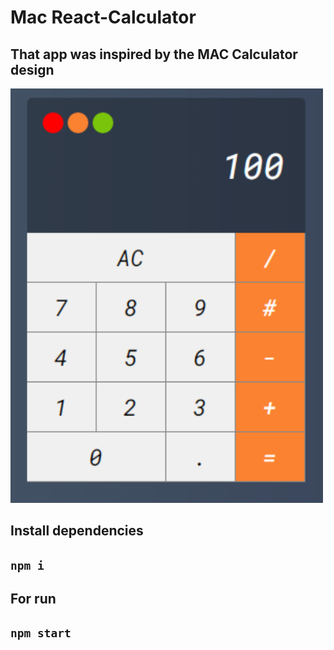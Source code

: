 # Mac React-Calculator 

## That app was inspired by the MAC Calculator design

<img src="https://raw.githubusercontent.com/leanluizz/Calculadora-React/master/Example-Calc-React.PNG" alt="Example-Image" width="500vw" />

## Install dependencies

## `npm i`

## For run

## `npm start`
